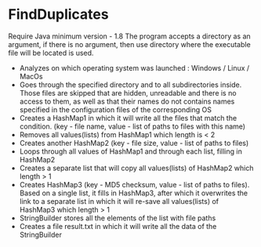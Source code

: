 # FindDuplicates

Require Java minimum version - 1.8
The program accepts a directory as an argument, if there is no argument, then use directory where the executable file will be located is used.

- Analyzes on which operating system was launched :  Windows / Linux / MacOs
- Goes through the specified directory and to all subdirectories inside. Those files are skipped that are hidden, unreadable and there is no access to them, as well as that their names do not contains names specified in the configuration files of the corresponding OS
- Creates a HashMap1 in which it will write all the files that match the condition. (key - file name, value - list of paths to files with this name)
- Removes all values(lists) from HashMap1 which length is < 2
- Creates another HashMap2 (key - file size, value - list of paths to files)
- Loops through all values of HashMap1 and through each list, filling in HashMap2
- Creates a separate list that will copy all values(lists) of HashMap2 which length > 1
- Creates HashMap3 (key - MD5 checksum, value - list of paths to files). Based on a single list, it fills in HashMap3, after which it overwrites the link to a separate list in which it will re-save all values(lists) of HashMap3 which length > 1
- StringBuilder stores all the elements of the list with file paths
- Creates a file result.txt in which it will write all the data of the StringBuilder

